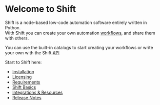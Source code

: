# Welcome to Shift

Shift is a node-based low-code automation software entirely written in Python.  
With Shift you can create your own automation [workflows](intro/terminology.md/#workflow), and share them with others.

You can use the built-in catalogs to start creating your workflows or write your own with the Shift [API](dev_help/shift/api_standalone.md)

Start to Shift here:

- [Installation](getting_started/installation.md)
- [Licensing](getting_started/licensing.md)
- [Requirements](getting_started/requirements.md)
- [Shift Basics](getting_started/basics/terminology.md)
- [Integrations & Resources](integration_resources/integrations_resources.md)
- [Release Notes](release_notes.md)